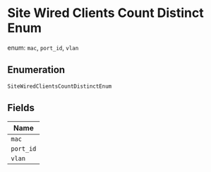 
# Site Wired Clients Count Distinct Enum

enum: `mac`, `port_id`, `vlan`

## Enumeration

`SiteWiredClientsCountDistinctEnum`

## Fields

| Name |
|  --- |
| `mac` |
| `port_id` |
| `vlan` |

